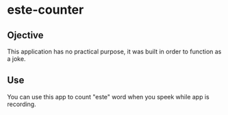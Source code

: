 # este-counter

## Ojective
This application has no practical purpose, it was built in order to function as a joke.

## Use
You can use this app to count "este" word when you speek while app is recording.